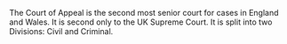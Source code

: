 The Court of Appeal is the second most senior court for cases in England and Wales. It is second only to the UK Supreme Court. It is split into two Divisions: Civil and Criminal.
